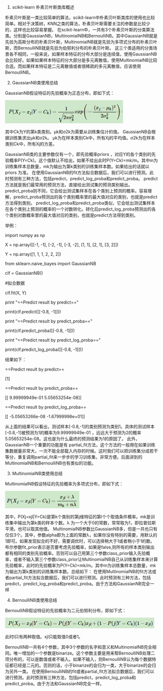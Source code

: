 1. scikit-learn 朴素贝叶斯类库概述

朴素贝叶斯是一类比较简单的算法，scikit-learn中朴素贝叶斯类库的使用也比较简单。相对于决策树，KNN之类的算法，朴素贝叶斯需要关注的参数是比较少的，这样也比较容易掌握。
在scikit-learn中，一共有3个朴素贝叶斯的分类算法类。分别是GaussianNB，MultinomialNB和BernoulliNB。其中GaussianNB就是先验为高斯分布的朴素贝叶斯，MultinomialNB就是先验为多项式分布的朴素贝叶斯，而BernoulliNB就是先验为伯努利分布的朴素贝叶斯。
这三个类适用的分类场景各不相同，一般来说，如果样本特征的分布大部分是连续值，使用GaussianNB会比较好。如果如果样本特征的分大部分是多元离散值，使用MultinomialNB比较合适。而如果样本特征是二元离散值或者很稀疏的多元离散值，应该使用BernoulliNB。

2. GaussianNB类使用总结

GaussianNB假设特征的先验概率为正态分布，即如下式：

![1](https://github.com/wonderfultina/Machine-Learning-Algorithm/blob/master/%E6%9C%B4%E7%B4%A0%E8%B4%9D%E5%8F%B6%E6%96%AF%E7%AE%97%E6%B3%95/images/15.png)

其中Ck为Y的第k类类别。μk和σ2k为需要从训练集估计的值。
GaussianNB会根据训练集求出μk和σ2k。 μk为在样本类别Ck中，所有Xj的平均值。σ2k为在样本类别Ck中，所有Xj的方差。

GaussianNB类的主要参数仅有一个，即先验概率priors ，对应Y的各个类别的先验概率P(Y=Ck)。这个值默认不给出，如果不给出此时P(Y=Ck)=mk/m。其中m为训练集样本总数量，mk为输出为第k类别的训练集样本数。如果给出的话就以priors 为准。
在使用GaussianNB的fit方法拟合数据后，我们可以进行预测。此时预测有三种方法，包括predict，predict_log_proba和predict_proba。
predict方法就是我们最常用的预测方法，直接给出测试集的预测类别输出。
predict_proba则不同，它会给出测试集样本在各个类别上预测的概率。容易理解，predict_proba预测出的各个类别概率里的最大值对应的类别，也就是predict方法得到类别。
predict_log_proba和predict_proba类似，它会给出测试集样本在各个类别上预测的概率的一个对数转化。转化后predict_log_proba预测出的各个类别对数概率里的最大值对应的类别，也就是predict方法得到类别。

举例：

import numpy as np

X = np.array([[-1, -1], [-2, -1], [-3, -2], [1, 1], [2, 1], [3, 2]])

Y = np.array([1, 1, 1, 2, 2, 2])

from sklearn.naive_bayes import GaussianNB

clf = GaussianNB()

#拟合数据

clf.fit(X, Y)

print "==Predict result by predict=="

print(clf.predict([[-0.8, -1]]))

print "==Predict result by predict_proba=="

print(clf.predict_proba([[-0.8, -1]]))

print "==Predict result by predict_log_proba=="

print(clf.predict_log_proba([[-0.8, -1]]))

结果如下：

==Predict result by predict==

[1]

==Predict result by predict_proba==

[[  9.99999949e-01   5.05653254e-08]]

==Predict result by predict_log_proba==

[[ -5.05653266e-08  -1.67999998e+01]]

从上面的结果可以看出，测试样本[-0.8,-1]的类别预测为类别1。具体的测试样本[-0.8,-1]被预测为1的概率为9.99999949e-01 ，远远大于预测为2的概率5.05653254e-08。这也是为什么最终的预测结果为1的原因了。
此外，GaussianNB一个重要的功能是有 partial_fit方法，这个方法的一般用在如果训练集数据量非常大，一次不能全部载入内存的时候。这时我们可以把训练集分成若干等分，重复调用partial_fit来一步步的学习训练集，非常方便。后面讲到的MultinomialNB和BernoulliNB也有类似的功能。

3. MultinomialNB类使用总结

MultinomialNB假设特征的先验概率为多项式分布，即如下式：

![1](https://github.com/wonderfultina/Machine-Learning-Algorithm/blob/master/%E6%9C%B4%E7%B4%A0%E8%B4%9D%E5%8F%B6%E6%96%AF%E7%AE%97%E6%B3%95/images/16.png)

其中，P(Xj=xjl|Y=Ck)是第k个类别的第j维特征的第l个个取值条件概率。mk是训练集中输出为第k类的样本个数。λ 为一个大于0的常数，常常取为1，即拉普拉斯平滑。也可以取其他值。
MultinomialNB参数比GaussianNB多，但是一共也只有仅仅3个。其中，参数alpha即为上面的常数λ，如果你没有特别的需要，用默认的1即可。如果发现拟合的不好，需要调优时，可以选择稍大于1或者稍小于1的数。布尔参数fit_prior表示是否要考虑先验概率，如果是false,则所有的样本类别输出都有相同的类别先验概率。否则可以自己用第三个参数class_prior输入先验概率，或者不输入第三个参数class_prior让MultinomialNB自己从训练集样本来计算先验概率，此时的先验概率为P(Y=Ck)=mk/m。其中m为训练集样本总数量，mk为输出为第k类别的训练集样本数。总结如下：
在使用MultinomialNB的fit方法或者partial_fit方法拟合数据后，我们可以进行预测。此时预测有三种方法，包括predict，predict_log_proba和predict_proba。由于方法和GaussianNB完全一样

4. BernoulliNB类使用总结

BernoulliNB假设特征的先验概率为二元伯努利分布，即如下式：

![1](https://github.com/wonderfultina/Machine-Learning-Algorithm/blob/master/%E6%9C%B4%E7%B4%A0%E8%B4%9D%E5%8F%B6%E6%96%AF%E7%AE%97%E6%B3%95/images/17.png)

此时l只有两种取值。xjl只能取值0或者1。

BernoulliNB一共有4个参数，其中3个参数的名字和意义和MultinomialNB完全相同。唯一增加的一个参数是binarize。这个参数主要是用来帮BernoulliNB处理二项分布的，可以是数值或者不输入。如果不输入，则BernoulliNB认为每个数据特征都已经是二元的。否则的话，小于binarize的会归为一类，大于binarize的会归为另外一类。
在使用BernoulliNB的fit或者partial_fit方法拟合数据后，我们可以进行预测。此时预测有三种方法，包括predict，predict_log_proba和predict_proba。由于方法和GaussianNB完全一样。



